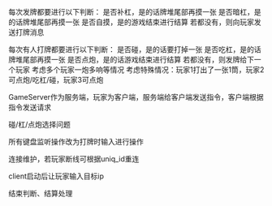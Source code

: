 每次发牌都要进行以下判断：
    是否补杠，是的话牌堆尾部再摸一张
    是否暗杠，是的话牌堆尾部再摸一张
    是否自摸，是的游戏结束进行结算
若都没有，则向玩家发送打牌消息

每次有人打牌都要进行以下判断：
    是否碰，是的话要打掉一张
    是否吃杠，是的话牌堆尾部再摸一张
    是否点炮，是的话游戏结束进行结算
若都没有，则发牌给下一个玩家
考虑多个玩家一炮多响等情况
考虑特殊情况：玩家1打出了一张1筒，玩家2可点炮/吃杠/碰，玩家3可点炮

GameServer作为服务端，玩家为客户端，服务端给客户端发送指令，客户端根据指令发送请求

碰/杠/点炮选择问题

所有键盘监听操作改为打牌时输入进行操作

连接维护，若玩家断线可根据uniq_id重连


client启动后让玩家输入目标ip

结束判断、结算处理
